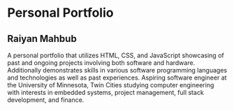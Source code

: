 

# Personal Portfolio

## Raiyan Mahbub

A personal portfolio that utilizes HTML, CSS, and JavaScript showcasing of past and ongoing projects involving both software and hardware. Additionally demonstrates skills in various software programming languages and technologies as well as past experiences. Aspiring software engineer at the University of Minnesota, Twin Cities studying computer engineering with interests in embedded systems, project management, full stack development, and finance.
